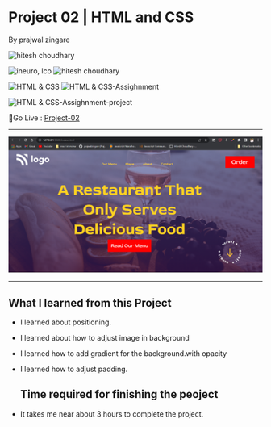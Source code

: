 # Project 02 | HTML and CSS

By prajwal zingare

![hitesh choudhary](https://img.shields.io/badge/Prajwal--Zingare-JS--Devloper-green)

![ineuro, lco](https://img.shields.io/badge/iNeuron-LCO-green)
![hitesh choudhary](https://img.shields.io/badge/Hitesh--Choudhary-JS--bootcamp-red)

![HTML & CSS](https://img.shields.io/badge/HTML-CSS-orange)
![HTML & CSS-Assighnment](https://img.shields.io/badge/HTML--CSS-Assighnment-orange)


![HTML & CSS-Assighnment-project](https://img.shields.io/badge/HTML--CSS-Project--02-orange)



🔗Go Live : [Project-02](https://project02-ineuron.netlify.app/)

---

![myproject](./assets/Screenshot%20(23).png)

---
## What I learned from this Project
  - I learned about positioning.
  - I  learned about how to adjust image in background
 - I learned how to add gradient for the background.with opacity
 - I  learned how to adjust padding.
  
   ## Time required for finishing the peoject
  - It takes me near about 3 hours to complete the project.
